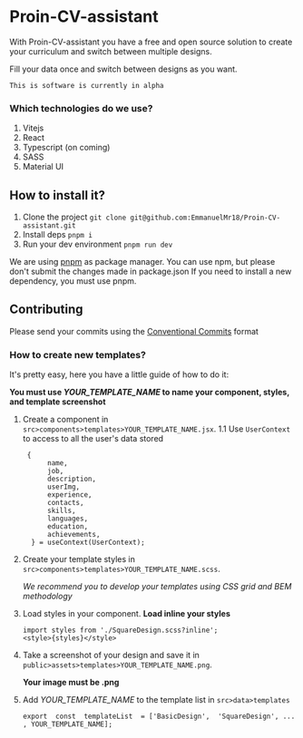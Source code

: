 # Proin-CV-assistant

With Proin-CV-assistant you have a free and open source solution to create your curriculum and switch between multiple designs.

Fill your data once and switch between designs as you want.

```
This is software is currently in alpha
```

### Which technologies do we use?

1. Vitejs
2. React
3. Typescript (on coming)
4. SASS
5. Material UI

## How to install it?

1. Clone the project `git clone git@github.com:EmmanuelMr18/Proin-CV-assistant.git`
2. Install deps `pnpm i`
3. Run your dev environment `pnpm run dev`

We are using [pnpm](https://pnpm.io/) as package manager. You can use npm, but please don't submit the changes made in package.json
If you need to install a new dependency, you must use pnpm.

## Contributing

Please send your commits using the [Conventional Commits](https://www.conventionalcommits.org/en/v1.0.0/) format

### How to create new templates?

It's pretty easy, here you have a little guide of how to do it:

**You must use _YOUR_TEMPLATE_NAME_ to name your component, styles, and template screenshot**

1. Create a component in `src>components>templates>YOUR_TEMPLATE_NAME.jsx`.
   1.1 Use `UserContext` to access to all the user's data stored
   ```
    {
         name,
         job,
         description,
         userImg,
         experience,
         contacts,
         skills,
         languages,
         education,
         achievements,
     } = useContext(UserContext);
   ```
2. Create your template styles in `src>components>templates>YOUR_TEMPLATE_NAME.scss`.

   _We recommend you to develop your templates using CSS grid and BEM methodology_

3. Load styles in your component. **Load inline your styles**
   ```
   import styles from './SquareDesign.scss?inline';
   <style>{styles}</style>
   ```
4. Take a screenshot of your design and save it in `public>assets>templates>YOUR_TEMPLATE_NAME.png`.

   **Your image must be .png**

5. Add _YOUR_TEMPLATE_NAME_ to the template list in `src>data>templates`
   ```
   export  const  templateList  = ['BasicDesign',  'SquareDesign', ... , YOUR_TEMPLATE_NAME];
   ```

